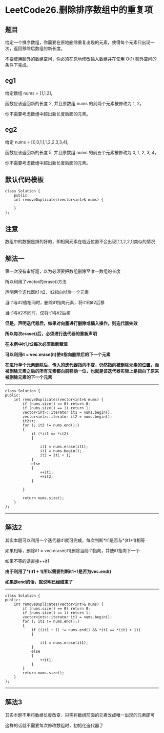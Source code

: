 # LeetCode26.删除排序数组中的重复项
## 题目
给定一个排序数组，你需要在原地删除重复出现的元素，使得每个元素只出现一次，返回移除后数组的新长度。

不要使用额外的数组空间，你必须在原地修改输入数组并在使用 O(1) 额外空间的条件下完成。

## eg1
给定数组 nums = [1,1,2], 

函数应该返回新的长度 2, 并且原数组 nums 的前两个元素被修改为 1, 2。 

你不需要考虑数组中超出新长度后面的元素。

## eg2
给定 nums = [0,0,1,1,1,2,2,3,3,4],

函数应该返回新的长度 5, 并且原数组 nums 的前五个元素被修改为 0, 1, 2, 3, 4。

你不需要考虑数组中超出新长度后面的元素。

## 默认代码模板

	class Solution {
		public:
    	int removeDuplicates(vector<int>& nums) {
        
    	}
	};

## 注意
数组中的数据是排列好的，即相同元素在临近位置不会出现[1,1,2,2,1]类似的情况

## 解法一

第一次没有审好题，以为必须要把数组删除至唯一数组的长度

所以利用了vector的erase()方法

声明两个迭代器it1 it2，it2指向it1后一个元素

当it1与it2值相同时，删除it1指向元素，将it1和it2后移

当it1与it2不同时，仅将it1与it2后移

**但是，声明迭代器后，如果对向量进行删除或插入操作，则迭代器失效**

**所以每次erase()后，必须进行迭代器的重新声明**

**在本例中it1,it2每次必须重新赋值**

**可以利用it = vec.erase(it)使it指向删除后的下一个元素**

**在进行单个元素删除后，传入的迭代器指向不变，仍然指向被删除元素的位置，而被删除元素之后的所有元素都向前移动一位，也就是该迭代器实际上是指向了原来被删除元素的下一个元素**

---
	class Solution {
	public:
		int removeDuplicates(vector<int>& nums) {
			if (nums.size() == 0) return 0;
			if (nums.size() == 1) return 1;
			vector<int>::iterator it1 = nums.begin();
			vector<int>::iterator it2 = nums.begin();
			it2++;
			for (; it2 != nums.end();)
			{
				if (*it1 == *it2)
				{
	
					it1 = nums.erase(it1);
					it1 = nums.begin();
					it2 = it1 + 1;
				}
				else
				{
					++it1;
					++it2;
				}
				
			}
	
			return nums.size();
		}
	};

---

## 解法2
其实本题可以利用一个迭代器it1就可完成，每次判断\*it1是否与\*(it1+1)相等

如果相等，删除it1 = vec.erase(it1)删除当前it1指向，并使it1指向下一个

如果不等的话直接++it1

**由于利用了\*(it1 + 1)所以需要判断it1+1是否为vec.end()**

**如果是end的话，就说明已经结束了**

---
	class Solution {
	public:
		int removeDuplicates(vector<int>& nums) {
			if (nums.size() == 0) return 0;
			if (nums.size() == 1) return 1;
			vector<int>::iterator it1 = nums.begin();
			for (; it1 != nums.end();)
			{
				if ((it1 + 1) != nums.end() && *it1 == *(it1 + 1))
				{
	
					it1 = nums.erase(it1);
				}
				else
				{
					++it1;
				}
			}
			return nums.size();
		}
	};

---

## 解法3
其实本题不用将数组长度改变，只需将数组前面的元素改成唯一出现的元素即可

这样的话就不需要每次修改数组时，初始化迭代器了
